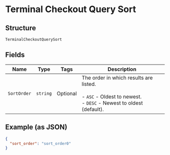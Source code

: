 
# Terminal Checkout Query Sort

## Structure

`TerminalCheckoutQuerySort`

## Fields

| Name | Type | Tags | Description |
|  --- | --- | --- | --- |
| `SortOrder` | `string` | Optional | The order in which results are listed.<br><br>- `ASC` - Oldest to newest.<br>- `DESC` - Newest to oldest (default). |

## Example (as JSON)

```json
{
  "sort_order": "sort_order0"
}
```

